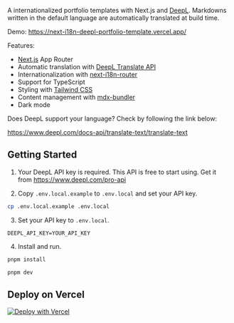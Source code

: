 A internationalized portfolio templates with Next.js and [DeepL](https://www.deepl.com/). Markdowns written in the default language are automatically translated at build time.

Demo: https://next-i18n-deepl-portfolio-template.vercel.app/

Features:

- [Next.js](https://nextjs.org/) App Router
- Automatic translation with [DeepL Translate API](https://www.deepl.com/pro-api)
- Internationalization with [next-i18n-router](https://github.com/i18nexus/next-i18n-router)
- Support for TypeScript
- Styling with [Tailwind CSS](https://tailwindcss.com/)
- Content management with [mdx-bundler](https://github.com/kentcdodds/mdx-bundler)
- Dark mode

Does DeepL support your language? Check by following the link below:

https://www.deepl.com/docs-api/translate-text/translate-text

## Getting Started

1. Your DeepL API key is required. This API is free to start using. Get it from https://www.deepl.com/pro-api

2. Copy `.env.local.example` to `.env.local` and set your API key.

```bash
cp .env.local.example .env.local
```

3. Set your API key to `.env.local`.

```bash:.env.local
DEEPL_API_KEY=YOUR_API_KEY
```

4. Install and run.

```bash
pnpm install
```

```bash
pnpm dev
```

## Deploy on Vercel

[![Deploy with Vercel](https://vercel.com/button)](https://vercel.com/new/clone?repository-url=https%3A%2F%2Fgithub.com%2Fkimizuy%2Fnext-i18n-deepl-portfolio-template%2F&env=DEEPL_API_KEY)

